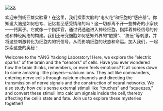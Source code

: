 [![XX](https://img.shields.io/badge/XX-github-blue?logo=github)](https://github.com/XX)

欢迎来到杨亚雄实验室！在这里，我们探索大脑的“电火花”和细胞的“感应器”。你知道大脑是如何思考、记忆甚至感受情绪的吗？这一切都离不开一些神奇的小家伙——钙离子。它就像一个指挥官，通过钙通道进入神经细胞，指挥着神经信号的传递和神经网络的构建。我们还研究细胞如何感知外界的“触摸”、“挤压”等刺激，并将这些刺激转化为细胞内的钙信号，从而影响细胞的状态和命运。加入我们，一起探索这些的奥秘！

Welcome to the YANG Yaxiong Laboratory! Here, we explore the “electric sparks” of the brain and the “sensors” of cells. Have you ever wondered how the brain thinks, remembers, or even feels emotions? It all comes down to some amazing little players—calcium ions. They act like commanders, entering nerve cells through calcium channels and directing the transmission of nerve signals and the construction of neural networks. We also study how cells sense external stimuli like “touches” and “squeezes,” and convert these stimuli into calcium signals inside the cell, thereby affecting the cell’s state and fate. Join us to explore these mysteries together!


